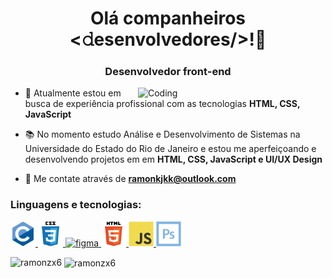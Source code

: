 <h1 align="center">Olá companheiros <b><𝚍esenvolvedores/>!</b>👋</h1>
<h3 align="center">Desenvolvedor front-end</h3>
<img align="right" alt="Coding" width="300" src="https://media.giphy.com/media/XYO7OdpYzKyac/giphy.gif">

- 👀 Atualmente estou em busca de experiência profissional com as tecnologias **HTML, CSS, JavaScript**

- 📚 No momento estudo Análise e Desenvolvimento de Sistemas na Universidade do Estado do Rio de Janeiro e estou me aperfeiçoando e desenvolvendo projetos em em **HTML, CSS, JavaScript e UI/UX Design**

- 📮 Me contate através de **ramonkjkk@outlook.com**

<h3 align="left">Linguagens e tecnologias:</h3>
<p align="left"> <a href="https://www.cprogramming.com/" target="_blank" rel="noreferrer"> <img src="https://raw.githubusercontent.com/devicons/devicon/master/icons/c/c-original.svg" alt="c" width="40" height="40"/> </a> <a href="https://www.w3schools.com/css/" target="_blank" rel="noreferrer"> <img src="https://raw.githubusercontent.com/devicons/devicon/master/icons/css3/css3-original-wordmark.svg" alt="css3" width="40" height="40"/> </a> <a href="https://www.figma.com/" target="_blank" rel="noreferrer"> <img src="https://www.vectorlogo.zone/logos/figma/figma-icon.svg" alt="figma" width="40" height="40"/> </a> <a href="https://www.w3.org/html/" target="_blank" rel="noreferrer"> <img src="https://raw.githubusercontent.com/devicons/devicon/master/icons/html5/html5-original-wordmark.svg" alt="html5" width="40" height="40"/> </a> <a href="https://developer.mozilla.org/en-US/docs/Web/JavaScript" target="_blank" rel="noreferrer"> <img src="https://raw.githubusercontent.com/devicons/devicon/master/icons/javascript/javascript-original.svg" alt="javascript" width="40" height="40"/> </a> <a href="https://www.photoshop.com/en" target="_blank" rel="noreferrer"> <img src="https://raw.githubusercontent.com/devicons/devicon/master/icons/photoshop/photoshop-line.svg" alt="photoshop" width="40" height="40"/> </a> </p>

<p><img align="left" src="https://github-readme-stats.vercel.app/api/top-langs?username=ramonzx6&show_icons=true&locale=en&layout=compact" alt="ramonzx6" /></p>

<p>&nbsp;<img align="center" src="https://github-readme-stats.vercel.app/api?username=ramonzx6&show_icons=true&locale=en" alt="ramonzx6" /></p>
